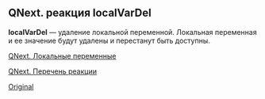 ## QNext. реакция localVarDel

**localVarDel** — удаление локальной переменной. Локальная переменная и ее значение будут удалены и перестанут быть доступны.



[QNext. Локальные переменные](/docs-test/ph/reactions/localvar)

[QNext. Перечень реакции](/docs-test/ph/reactions)
  
[Original](https://telegra.ph/QNext-admin-reaction-localVarDel-05-01)